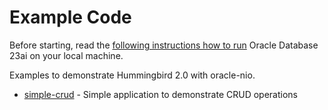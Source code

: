 # Example Code

Before starting, read the [following instructions how to run](https://medium.com/oracledevs/run-oracle-23ai-as-a-free-autonomous-db-container-on-macbook-pro-d83a90a44906) Oracle Database 23ai on your local machine.

Examples to demonstrate Hummingbird 2.0 with oracle-nio.

- [simple-crud](https://github.com/kicsipixel/oracle-nio-examples/tree/main/simple-crud) - Simple application to demonstrate CRUD operations  
